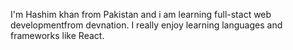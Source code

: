 I'm Hashim khan from Pakistan and i am learning full-stact web developmentfrom devnation.
I really enjoy learning languages and frameworks like React.
